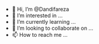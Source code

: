 - 👋 Hi, I’m @Dandifareza
- 👀 I’m interested in ...
- 🌱 I’m currently learning ...
- 💞️ I’m looking to collaborate on ...
- 📫 How to reach me ...

<!---
Dandifareza/Dandifareza is a ✨ special ✨ repository because its `README.md` (this file) appears on your GitHub profile.
You can click the Preview link to take a look at your changes.
--->

